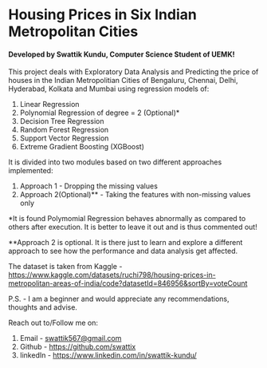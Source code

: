 # Housing Prices in Six Indian Metropolitan Cities
#### Developed by Swattik Kundu, Computer Science Student of UEMK!

This project deals with Exploratory Data Analysis and Predicting the price of houses in the Indian Metropolitian Cities of Bengaluru, Chennai, Delhi, Hyderabad, Kolkata and Mumbai using regression models of:
1. Linear Regression
2. Polynomial Regression of degree = 2 (Optional)*
3. Decision Tree Regression
4. Random Forest Regression
5. Support Vector Regression
6. Extreme Gradient Boosting (XGBoost)

It is divided into two modules based on two different approaches implemented:
1. Approach 1 - Dropping the missing values
2. Approach 2(Optional)** - Taking the features with non-missing values only


*It is found Polymomial Regression behaves abnormally as compared to others after execution. It is better to leave it out and is thus commented out!

**Approach 2 is optional. It is there just to learn and explore a different approach to see how the performance and data analysis get affected.

The dataset is taken from Kaggle - https://www.kaggle.com/datasets/ruchi798/housing-prices-in-metropolitan-areas-of-india/code?datasetId=846956&sortBy=voteCount

P.S. - I am a beginner and would appreciate any recommendations, thoughts and advise. 

Reach out to/Follow me on:
1. Email - swattik567@gmail.com
2. Github - https://github.com/swattix
3. linkedIn - https://www.linkedin.com/in/swattik-kundu/

